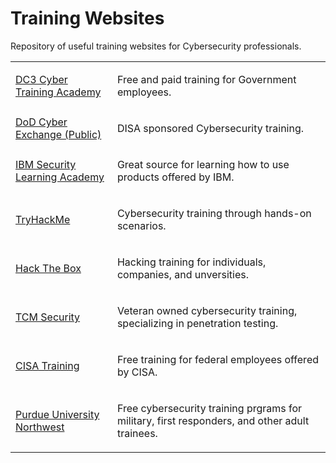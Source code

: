 # Training Websites
Repository of useful training websites for Cybersecurity professionals. 
<table>
  <tr>
    <td>
      <a href="https://learn.dcita.edu/">DC3 Cyber Training Academy</a>
    </td>
    <td>
      <p>Free and paid training for Government employees.</p>
    </td>
  </tr>
  <tr>
    <td>
      <a href="https://public.cyber.mil/cyber-training/">DoD Cyber Exchange (Public)</a>
    </td>
    <td>
      <p>DISA sponsored Cybersecurity training.</p>
    </td>
  </tr>
  <tr>
    <td>
      <a href="https://www.securitylearningacademy.com/">IBM Security Learning Academy</a>
    </td>
    <td>
      <p>Great source for learning how to use products offered by IBM.</p>
    </td>
  </tr>
  <tr>
    <td>
      <a href="https://tryhackme.com/">TryHackMe</a>
    </td>
    <td>
      <p>Cybersecurity training through hands-on scenarios.</p>
    </td>
  </tr>
  <tr>
    <td>
      <a href="https://www.hackthebox.com/">Hack The Box</a>
    </td>
    <td>
      <p>Hacking training for individuals, companies, and unversities.</p>
    </td>
  </tr>
  <tr>
    <td>
      <a href="https://tcm-sec.com/">TCM Security</a>
    </td>
    <td>
      <p>Veteran owned cybersecurity training, specializing in penetration testing.</p>
    </td>
  </tr>
  <tr>
    <td>
      <a href="https://www.cisa.gov/cybersecurity-training-exercises">CISA Training</a>
    </td>
    <td>
      <p>Free training for federal employees offered by CISA.</p>
    </td>
  </tr>
  <tr>
    <td>
      <a href="https://www.pnw.edu/cybersecurity/cwct/training-paths/">Purdue University Northwest</a>
    </td>
    <td>
      <p>Free cybersecurity training prgrams for military, first responders, and other adult trainees.</p>
    </td>
  </tr>
</table>

